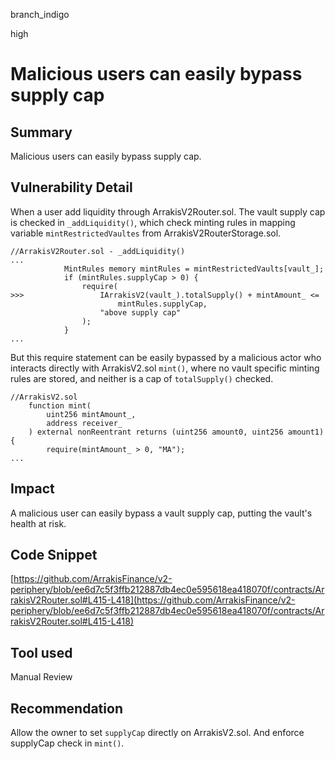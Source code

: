branch_indigo

high

# Malicious users can easily bypass supply cap

## Summary
Malicious users can easily bypass supply cap.
## Vulnerability Detail
When a user add liquidity through ArrakisV2Router.sol. The vault supply cap is checked in `_addLiquidity()`, which check minting rules in mapping variable `mintRestrictedVaultes` from ArrakisV2RouterStorage.sol.
```solidity
//ArrakisV2Router.sol - _addLiquidity()
...
            MintRules memory mintRules = mintRestrictedVaults[vault_];
            if (mintRules.supplyCap > 0) {
                require(
>>>                 IArrakisV2(vault_).totalSupply() + mintAmount_ <=
                        mintRules.supplyCap,
                    "above supply cap"
                );
            }
...
```
But this require statement can be easily bypassed by a malicious actor who interacts directly with ArrakisV2.sol `mint()`, where no vault specific minting rules are stored, and neither is a cap of `totalSupply()` checked.
```solidity
//ArrakisV2.sol
    function mint(
        uint256 mintAmount_,
        address receiver_
    ) external nonReentrant returns (uint256 amount0, uint256 amount1) {
        require(mintAmount_ > 0, "MA");
...
```

## Impact
A malicious user can easily bypass a vault supply cap, putting the vault's health at risk.
## Code Snippet
[https://github.com/ArrakisFinance/v2-periphery/blob/ee6d7c5f3ffb212887db4ec0e595618ea418070f/contracts/ArrakisV2Router.sol#L415-L418](https://github.com/ArrakisFinance/v2-periphery/blob/ee6d7c5f3ffb212887db4ec0e595618ea418070f/contracts/ArrakisV2Router.sol#L415-L418)
## Tool used

Manual Review

## Recommendation
Allow the owner to set `supplyCap` directly on ArrakisV2.sol. And enforce supplyCap check in `mint()`.